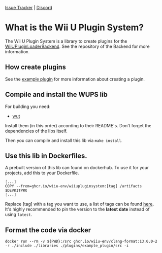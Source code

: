 [Issue Tracker](https://github.com/wiiu-env/WiiUPluginSystem/issues) | [Discord](https://discord.gg/bZ2rep2)
 
# What is the Wii U Plugin System?

The Wii U Plugin System is a library to create plugins for the [WiiUPluginLoaderBackend](https://github.com/wiiu-env/WiiUPluginLoaderBackend).
See the repository of the Backend for more information.

## How create plugins
See the [example plugin](https://github.com/wiiu-env/WiiUPluginSystem/tree/master/plugins/example_plugin) for more information about creating a plugin.

## Compile and install the WUPS lib
For building you need:
- [wut](https://github.com/devkitPro/wut)

Install them (in this order) according to their README's. Don't forget the dependencies of the libs itself.

Then you can compile and install this lib via `make install`.

## Use this lib in Dockerfiles.
A prebuilt version of this lib can found on dockerhub. To use it for your projects, add this to your Dockerfile.
```
[...]
COPY --from=ghcr.io/wiiu-env/wiiupluginsystem:[tag] /artifacts $DEVKITPRO
[...]
```
Replace [tag] with a tag you want to use, a list of tags can be found [here](https://github.com/wiiu-env/WiiUPluginSystem/pkgs/container/wiiupluginsystem/versions).
It's highly recommended to pin the version to the **latest date** instead of using `latest`.

## Format the code via docker

`docker run --rm -v ${PWD}:/src ghcr.io/wiiu-env/clang-format:13.0.0-2 -r ./include ./libraries ./plugins/example_plugin/src -i`
